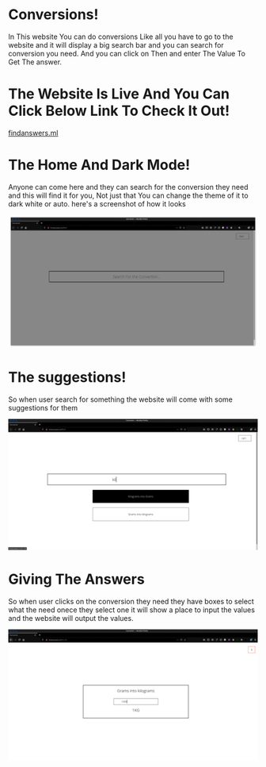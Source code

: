# Conversions!

In This website You can do conversions Like all you have to go to the website
and it will display a big search bar and you can search for conversion you need. And you can click on Then and enter The Value To Get The answer.

# The Website Is Live And You Can Click Below Link To Check It Out!
[findanswers.ml](http://findanswers.ml/)


# The Home And Dark Mode!

Anyone can come here and they can search for the conversion they need and this will find it for you, Not just that
You can change the theme of it to dark white or auto.
here's a screenshot of how it looks

![screenshothome](https://github.com/d4az/Convertions/blob/main/images/home.png)


# The suggestions!

So when user search for something the website will come with some suggestions for them 

![screenshotsearch](https://github.com/d4az/Convertions/blob/main/images/searching.png)


# Giving The Answers

So when user clicks on the conversion they need they have boxes to select what the need onece they select one it will show a place to input the values and the
website will output the values.

![screenshotoffuntion](https://github.com/d4az/Convertions/blob/main/images/funtion.png)
